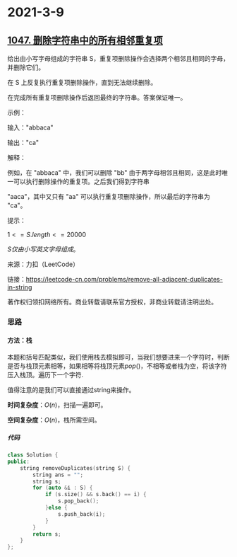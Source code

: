 # 2021-3-9

## [1047. 删除字符串中的所有相邻重复项](https://leetcode-cn.com/problems/remove-all-adjacent-duplicates-in-string/)

给出由小写字母组成的字符串 S，重复项删除操作会选择两个相邻且相同的字母，并删除它们。

在 S 上反复执行重复项删除操作，直到无法继续删除。

在完成所有重复项删除操作后返回最终的字符串。答案保证唯一。

示例：

输入："abbaca"

输出："ca"

解释：

例如，在 "abbaca" 中，我们可以删除 "bb" 由于两字母相邻且相同，这是此时唯一可以执行删除操作的重复项。之后我们得到字符串

"aaca"，其中又只有 "aa" 可以执行重复项删除操作，所以最后的字符串为 "ca"。

提示：

$1 <= S.length <= 20000$

$S仅由小写英文字母组成。$

来源：力扣（LeetCode）

链接：https://leetcode-cn.com/problems/remove-all-adjacent-duplicates-in-string

著作权归领扣网络所有。商业转载请联系官方授权，非商业转载请注明出处。



### 思路

#### 方法：栈

本题和括号匹配类似，我们使用栈去模拟即可，当我们想要进来一个字符时，判断是否与栈顶元素相等，如果相等将栈顶元素$pop()$，不相等或者栈为空，将该字符压入栈顶。遍历下一个字符.

值得注意的是我们可以直接通过string来操作。

**时间复杂度**：$O(n)$，扫描一遍即可。

**空间复杂度**：$O(n)$，栈所需空间。

##### 代码

```cpp
class Solution {
public:
    string removeDuplicates(string S) {
        string ans = "";
        string s;
        for (auto &i : S) {
            if (s.size() && s.back() == i) {
                s.pop_back();
            }else {
                s.push_back(i);
            }
        }
        return s;   
    }
};
```

